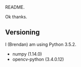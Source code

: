 README.

Ok thanks.

## Versioning
  I (Brendan) am using Python 3.5.2.
  * numpy (1.14.0)
  * opencv-python (3.4.0.12)
